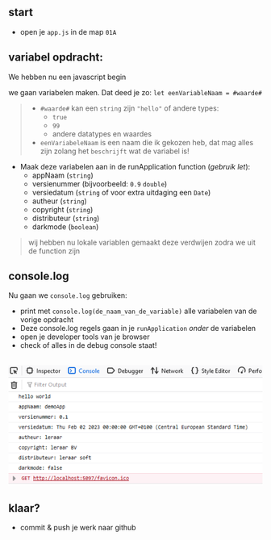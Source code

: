 
## start

- open je `app.js` in de map `01A`

## variabel opdracht:

We hebben nu een javascript begin

we gaan variabelen maken. Dat deed je zo:
`let eenVariableNaam = #waarde#`  
> - `#waarde#` kan een `string` zijn `"hello"` of andere types:  
>   - `true` 
>   - `99`
>   - andere datatypes en waardes
> - `eenVariabeleNaam` is een naam die ik gekozen heb, dat mag alles zijn zolang het `beschrijft` wat de variabel is!

- Maak deze variabelen aan in de runApplication function (*gebruik let*):
	- appNaam (`string`)
	- versienummer (bijvoorbeeld: `0.9` `double`)
	- versiedatum (`string` of voor extra uitdaging een `Date`)
	- autheur (`string`)
	- copyright (`string`)
	- distributeur (`string`)
	- darkmode (`boolean`)
> wij hebben nu lokale variablen gemaakt
> deze verdwijen zodra we uit de function zijn

## console.log

Nu gaan we `console.log` gebruiken:

- print met `console.log(de_naam_van_de_variable)` alle variabelen van de vorige opdracht
- Deze console.log regels gaan in je `runApplication` *onder* de variabelen
- open je developer tools van je browser
- check of alles in de debug console staat!

<br>![](img/result.PNG)


## klaar?

- commit & push je werk naar github
